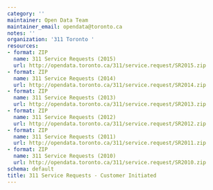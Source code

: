 ```yaml
---
category: ''
maintainer: Open Data Team
maintainer_email: opendata@toronto.ca
notes: ''
organization: '311 Toronto '
resources:
- format: ZIP
  name: 311 Service Requests (2015)
  url: http://opendata.toronto.ca/311/service.request/SR2015.zip
- format: ZIP
  name: 311 Service Requests (2014)
  url: http://opendata.toronto.ca/311/service.request/SR2014.zip
- format: ZIP
  name: 311 Service Requests (2013)
  url: http://opendata.toronto.ca/311/service.request/SR2013.zip
- format: ZIP
  name: 311 Service Requests (2012)
  url: http://opendata.toronto.ca/311/service.request/SR2012.zip
- format: ZIP
  name: 311 Service Requests (2011)
  url: http://opendata.toronto.ca/311/service.request/SR2011.zip
- format: ZIP
  name: 311 Service Requests (2010)
  url: http://opendata.toronto.ca/311/service.request/SR2010.zip
schema: default
title: 311 Service Requests - Customer Initiated
---
```

